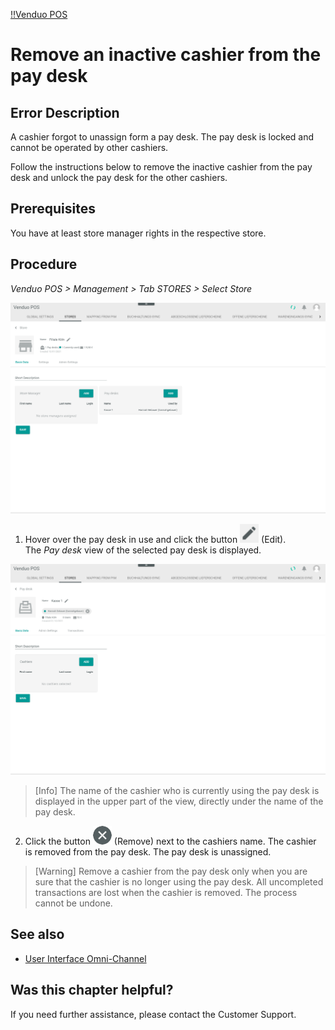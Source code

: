 [!!Venduo POS](POS)

# Remove an inactive cashier from the pay desk

## Error Description
A cashier forgot to unassign form a pay desk. The pay desk is locked and cannot be operated by other cashiers.

Follow the instructions below to remove the inactive cashier from the pay desk and unlock the pay desk for the other cashiers.

## Prerequisites

You have at least store manager rights in the respective store.

## Procedure

*Venduo POS > Management > Tab STORES > Select Store*

![Pay Desk Used](/Assets/Screenshots/VenduoPOS/Management/Stores/Store/PayDeskUsed.png "[Pay Desk Used]")

1. Hover over the pay desk in use and click the button ![Edit](/Assets/Icons/Edit02.png "[Edit]") (Edit).   
  The *Pay desk* view of the selected pay desk is displayed.

  ![Remove Cashier](/Assets/Screenshots/VenduoPOS/Management/Stores/PayDesk/RemoveCashier.png "[Remove Cashier]")

  > [Info] The name of the cashier who is currently using the pay desk is displayed in the upper part of the view, directly under the name of the pay desk.


2. Click the button ![Remove](/Assets/Icons/Cross03.png "[Remove]") (Remove) next to the cashiers name.
  The cashier is removed from the pay desk. The pay desk is unassigned.

> [Warning] Remove a cashier from the pay desk only when you are sure that the cashier is no longer using the pay desk. All uncompleted transactions are lost when the cashier is removed. The process cannot be undone.


## See also

- [User Interface Omni-Channel](/OmniChannel/UserInterface/00_UserInterface.md)


## Was this chapter helpful?

If you need further assistance, please contact the Customer Support.
